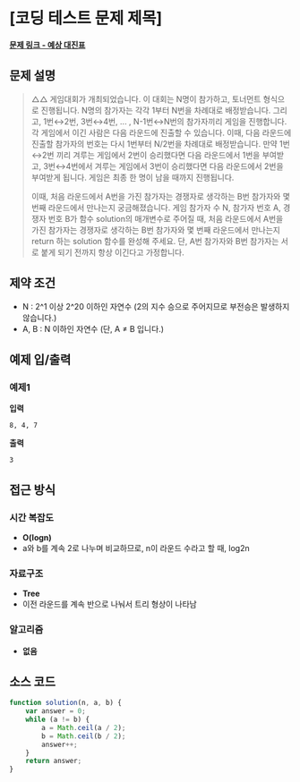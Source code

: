 # [코딩 테스트 문제 제목]

**[문제 링크 - 예상 대진표](https://school.programmers.co.kr/learn/courses/30/lessons/12985)**

## 문제 설명

> △△ 게임대회가 개최되었습니다. 이 대회는 N명이 참가하고, 토너먼트 형식으로 진행됩니다. N명의 참가자는 각각 1부터 N번을 차례대로 배정받습니다. 그리고, 1번↔2번, 3번↔4번, ... , N-1번↔N번의 참가자끼리 게임을 진행합니다. 각 게임에서 이긴 사람은 다음 라운드에 진출할 수 있습니다. 이때, 다음 라운드에 진출할 참가자의 번호는 다시 1번부터 N/2번을 차례대로 배정받습니다. 만약 1번↔2번 끼리 겨루는 게임에서 2번이 승리했다면 다음 라운드에서 1번을 부여받고, 3번↔4번에서 겨루는 게임에서 3번이 승리했다면 다음 라운드에서 2번을 부여받게 됩니다. 게임은 최종 한 명이 남을 때까지 진행됩니다.
>
> 이때, 처음 라운드에서 A번을 가진 참가자는 경쟁자로 생각하는 B번 참가자와 몇 번째 라운드에서 만나는지 궁금해졌습니다. 게임 참가자 수 N, 참가자 번호 A, 경쟁자 번호 B가 함수 solution의 매개변수로 주어질 때, 처음 라운드에서 A번을 가진 참가자는 경쟁자로 생각하는 B번 참가자와 몇 번째 라운드에서 만나는지 return 하는 solution 함수를 완성해 주세요. 단, A번 참가자와 B번 참가자는 서로 붙게 되기 전까지 항상 이긴다고 가정합니다.

## 제약 조건

-   N : 2^1 이상 2^20 이하인 자연수 (2의 지수 승으로 주어지므로 부전승은 발생하지 않습니다.)
-   A, B : N 이하인 자연수 (단, A ≠ B 입니다.)

## 예제 입/출력

### 예제1

**입력**

```
8, 4, 7
```

**출력**

```
3
```

## 접근 방식

### 시간 복잡도

-   **O(logn)**
-   a와 b를 계속 2로 나누며 비교하므로, n이 라운드 수라고 할 때, log2n

### 자료구조

-   **Tree**
-   이전 라운드를 계속 반으로 나눠서 트리 형상이 나타남

### 알고리즘

-   **없음**

## 소스 코드

```javascript
function solution(n, a, b) {
    var answer = 0;
    while (a != b) {
        a = Math.ceil(a / 2);
        b = Math.ceil(b / 2);
        answer++;
    }
    return answer;
}
```
